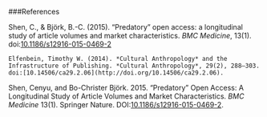 ###References

Shen, C., & Björk, B.-C. (2015). “Predatory” open access: a longitudinal study of article volumes and market characteristics. *BMC Medicine*, 13(1). doi:[10.1186/s12916-015-0469-2](http://doi.org/10.1186/s12916-015-0469-2)

```
Elfenbein, Timothy W. (2014). *Cultural Anthropology* and the Infrastructure of Publishing. *Cultural Anthropology*, 29(2), 288–303. doi:[10.14506/ca29.2.06](http://doi.org/10.14506/ca29.2.06).
```

Shen, Cenyu, and Bo-Christer Björk. 2015. “Predatory” Open Access: A Longitudinal Study of Article Volumes and Market Characteristics. *BMC Medicine* 13(1). Springer Nature. DOI:[10.1186/s12916-015-0469-2](http://dx.doi.org/10.1186/s12916-015-0469-2).

